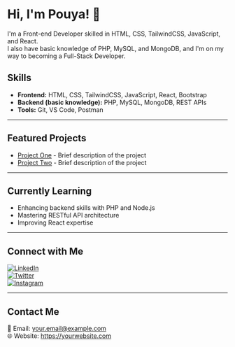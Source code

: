 # Hi, I'm Pouya! 👋

I'm a Front-end Developer skilled in HTML, CSS, TailwindCSS, JavaScript, and React.  
I also have basic knowledge of PHP, MySQL, and MongoDB, and I'm on my way to becoming a Full-Stack Developer.



## Skills

- **Frontend:** HTML, CSS, TailwindCSS, JavaScript, React, Bootstrap  
- **Backend (basic knowledge):** PHP, MySQL, MongoDB, REST APIs  
- **Tools:** Git, VS Code, Postman

---

## Featured Projects

- [Project One](https://github.com/PouyaAms/project1) - Brief description of the project  
- [Project Two](https://github.com/PouyaAms/project2) - Brief description of the project

---

## Currently Learning

- Enhancing backend skills with PHP and Node.js  
- Mastering RESTful API architecture  
- Improving React expertise

---

## Connect with Me

[![LinkedIn](https://img.shields.io/badge/LinkedIn-0077B5?style=for-the-badge&logo=linkedin&logoColor=white)](https://linkedin.com/in/YourLinkedIn)  
[![Twitter](https://img.shields.io/badge/Twitter-1DA1F2?style=for-the-badge&logo=twitter&logoColor=white)](https://twitter.com/YourTwitter)  
[![Instagram](https://img.shields.io/badge/Instagram-E4405F?style=for-the-badge&logo=instagram&logoColor=white)](https://instagram.com/YourInstagram)

---

## Contact Me

📧 Email: your.email@example.com  
🌐 Website: https://yourwebsite.com
